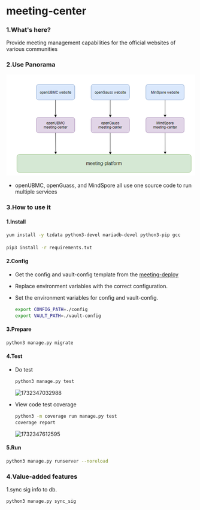 # meeting-center
### 1.What's here?

Provide meeting management capabilities for the official websites of various communities

### 2.Use Panorama

![1732351703329](doc/assets/1732351703329.png)

+ openUBMC, openGuass, and MindSpore all use one source code to run multiple services

### 3.How to use it

#### 1.Install 

~~~bash
yum install -y tzdata python3-devel mariadb-devel python3-pip gcc

pip3 install -r requirements.txt
~~~

#### 2.Config

+ Get the config and vault-config template from the [meeting-deploy](https://github.com/opensourceways/meeting-deploy/tree/main/meeting-center)
+ Replace environment variables with the correct configuration.

+ Set the environment variables for config and vault-config.

  ~~~bash
  export CONFIG_PATH=./config
  export VAULT_PATH=./vault-config
  ~~~

#### 3.Prepare

~~~bash
python3 manage.py migrate
~~~

#### 4.Test

+ Do test

  ~~~bash
  python3 manage.py test
  ~~~

  ![1732347032988](/docs/assets/1732347032988.png)

+ View code test coverage

  ~~~bash
  python3 -m coverage run manage.py test
  coverage report
  ~~~

  ![1732347612595](docs/assets/1732347612595.png)

#### 5.Run

~~~bash
python3 manage.py runserver --noreload
~~~

### 4.Value-added features

1.sync sig info to db.

~~~bash
python3 manage.py sync_sig
~~~

